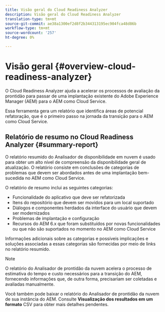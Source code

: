 ```yaml
---
title: Visão geral do Cloud Readiness Analyzer
description: Visão geral do Cloud Readiness Analyzer
translation-type: tm+mt
source-git-commit: ae38a1300ef2d8f2b344313195ec904fca48d86b
workflow-type: tm+mt
source-wordcount: '257'
ht-degree: 0%

---
```



# Visão geral {#overview-cloud-readiness-analyzer}

O Cloud Readiness Analyzer ajuda a acelerar os processos de avaliação da prontidão para passar de uma implantação existente do Adobe Experience Manager (AEM) para o AEM como Cloud Service.

Essa ferramenta gera um relatório que identifica áreas de potencial refatoração, que é o primeiro passo na jornada da transição para o AEM como Cloud Service.

## Relatório de resumo no Cloud Readiness Analyzer {#summary-report}

O relatório resumido do Analisador de disponibilidade em nuvem é usado para obter um alto nível de compreensão da disponibilidade geral de atualização. O relatório consiste em conclusões de categorias de problemas que devem ser abordados antes de uma implantação bem-sucedida no AEM como Cloud Service.

O relatório de resumo inclui as seguintes categorias:

* Funcionalidade do aplicativo que deve ser refatorizada
* Itens do repositório que devem ser movidos para um local suportado
* Diálogos e componentes herdados da interface do usuário que devem ser modernizados
* Problemas de implantação e configuração
* Recursos do AEM 6.x que foram substituídos por novas funcionalidades ou que não são suportados no momento no AEM como Cloud Service

Informações adicionais sobre as categorias e possíveis implicações e soluções associadas a essas categorias são fornecidas por meio de links no relatório resumido.

>[!NOTE]
>O relatório do Analisador de prontidão da nuvem acelera o processo de estimativa do tempo e custo necessários para a transição do AEM, fornecendo informações que, de outra forma, precisariam ser coletadas e avaliadas manualmente.

Você também pode baixar o relatório do Analisador de prontidão da nuvem de sua instância do AEM. Consulte **Visualização dos resultados em um formato** CSV para obter mais detalhes pendentes.
